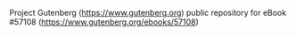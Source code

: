 Project Gutenberg (https://www.gutenberg.org) public repository for
eBook #57108 (https://www.gutenberg.org/ebooks/57108)
